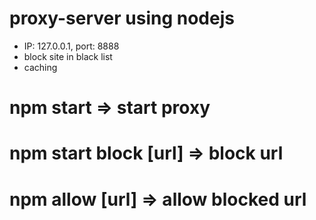 # proxy-server using nodejs 
* IP: 127.0.0.1, port: 8888
* block site in black list
* caching
# npm start => start proxy
# npm start block [url] => block url
# npm allow [url] => allow blocked url

